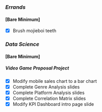 ### *Errands*
#### [Bare Minimum]
* [x] Brush mojieboi teeth



### *Data Science*
#### [Bare Minimum]
##### **Video Game Proposal Project**
* [x] Modify mobile sales chart to a bar chart
* [x] Complete Genre Analysis slides
* [x] Complete Platform Analysis slides
* [x] Complete Correlation Matrix slides
* [x] Modify KPI Dashboard intro page slide

